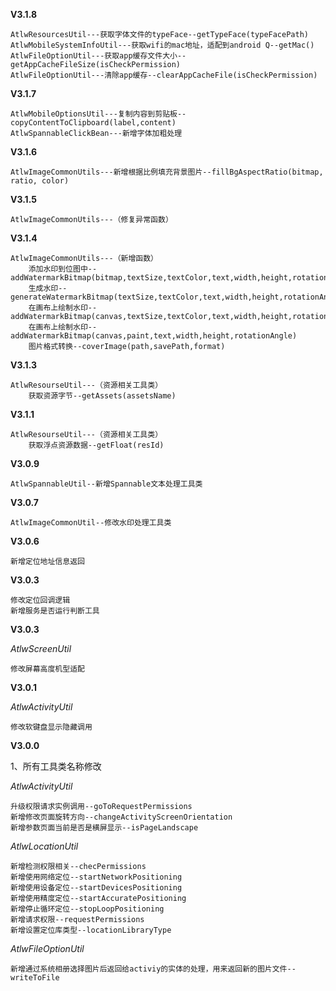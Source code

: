 **V3.1.8**

    AtlwResourcesUtil---获取字体文件的typeFace--getTypeFace(typeFacePath)
    AtlwMobileSystemInfoUtil---获取wifi的mac地址，适配到android Q--getMac()
    AtlwFileOptionUtil---获取app缓存文件大小--getAppCacheFileSize(isCheckPermission)
    AtlwFileOptionUtil---清除app缓存--clearAppCacheFile(isCheckPermission)

**V3.1.7**

    AtlwMobileOptionsUtil---复制内容到剪贴板--copyContentToClipboard(label,content)
    AtlwSpannableClickBean---新增字体加粗处理
        
**V3.1.6**

    AtlwImageCommonUtils---新增根据比例填充背景图片--fillBgAspectRatio(bitmap, ratio, color)
        
**V3.1.5**

    AtlwImageCommonUtils---（修复异常函数）
        
**V3.1.4**

    AtlwImageCommonUtils---（新增函数）
        添加水印到位图中--addWatermarkBitmap(bitmap,textSize,textColor,text,width,height,rotationAngle)
        生成水印--generateWatermarkBitmap(textSize,textColor,text,width,height,rotationAngle)
        在画布上绘制水印--addWatermarkBitmap(canvas,textSize,textColor,text,width,height,rotationAngle)
        在画布上绘制水印--addWatermarkBitmap(canvas,paint,text,width,height,rotationAngle)
        图片格式转换--coverImage(path,savePath,format)
        
**V3.1.3**

    AtlwResourseUtil---（资源相关工具类）
        获取资源字节--getAssets(assetsName)
    
**V3.1.1**

    AtlwResourseUtil---（资源相关工具类）
        获取浮点资源数据--getFloat(resId) 
    
**V3.0.9**

    AtlwSpannableUtil--新增Spannable文本处理工具类
    
    
**V3.0.7**

    AtlwImageCommonUtil--修改水印处理工具类


**V3.0.6**

    新增定位地址信息返回

**V3.0.3**

    修改定位回调逻辑
    新增服务是否运行判断工具


**V3.0.3**

*AtlwScreenUtil*

    修改屏幕高度机型适配


**V3.0.1**

*AtlwActivityUtil*

    修改软键盘显示隐藏调用


**V3.0.0**

1、所有工具类名称修改

*AtlwActivityUtil*

    升级权限请求实例调用--goToRequestPermissions
    新增修改页面旋转方向--changeActivityScreenOrientation
    新增参数页面当前是否是横屏显示--isPageLandscape

*AtlwLocationUtil*

    新增检测权限相关--checPermissions
    新增使用网络定位--startNetworkPositioning
    新增使用设备定位--startDevicesPositioning
    新增使用精度定位--startAccuratePositioning
    新增停止循环定位--stopLoopPositioning
    新增请求权限--requestPermissions
    新增设置定位库类型--locationLibraryType

*AtlwFileOptionUtil*

    新增通过系统相册选择图片后返回给activiy的实体的处理，用来返回新的图片文件--writeToFile
